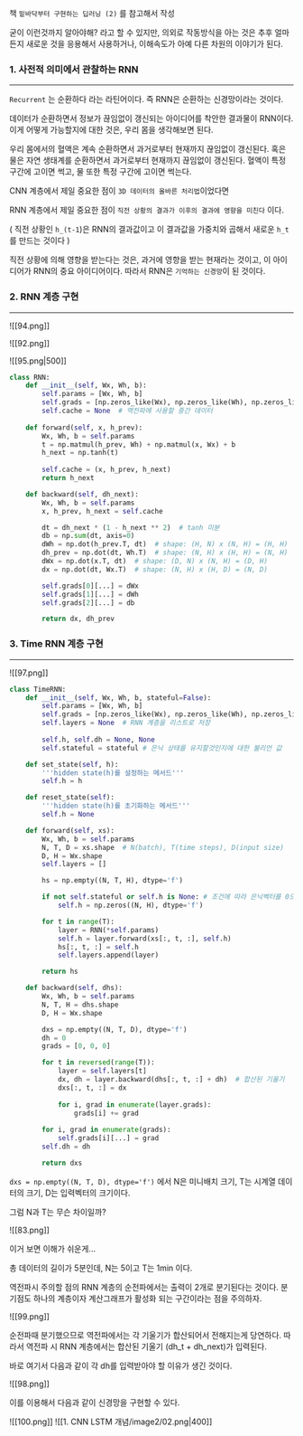 책 `밑바닥부터 구현하는 딥러닝 (2)` 를 참고해서 작성 

굳이 이런것까지 알아야해? 라고 할 수 있지만, 의외로 작동방식을 아는 것은 추후 얼마든지 새로운 것을 응용해서 사용하거나, 이해속도가 아예 다른 차원의 이야기가 된다. 

### 1. 사전적 의미에서 관찰하는 RNN
---
`Recurrent` 는 순환하다 라는 라틴어이다. 즉 RNN은 순환하는 신경망이라는 것이다.

데이터가 순환하면서 정보가 끊임없이 갱신되는 아이디어를 착안한 결과물이 RNN이다. 이게 어떻게 가능할지에 대한 것은, 우리 몸을 생각해보면 된다.

우리 몸에서의 혈액은 계속 순환하면서 과거로부터 현재까지 끊임없이 갱신된다. 혹은 물은 자연 생태계를 순환하면서 과거로부터 현재까지 끊임없이 갱신된다. 혈액이 특정 구간에 고이면 썩고, 물 또한 특정 구간에 고이면 썩는다. 

CNN 계층에서 제일 중요한 점이 `3D 데이터의 올바른 처리법`이었다면 

RNN 계층에서 제일 중요한 점이 `직전 상황의 결과가 이후의 결과에 영향을 미친다` 이다. 

( 직전 상황인 `h_(t-1`)은 RNN의 결과값이고 이 결과값을 가중치와 곱해서 새로운 `h_t`를 만드는 것이다 )

직전 상황에 의해 영향을 받는다는 것은, 과거에 영향을 받는 현재라는 것이고, 이 아이디어가 RNN의 중요 아이디어이다. 따라서 RNN은 `기억하는 신경망`이 된 것이다.

### 2. RNN 계층 구현
---
![[94.png]]

![[92.png]]

![[95.png|500]]

``` python
class RNN:
    def __init__(self, Wx, Wh, b):
        self.params = [Wx, Wh, b]
        self.grads = [np.zeros_like(Wx), np.zeros_like(Wh), np.zeros_like(b)]
        self.cache = None  # 역전파에 사용할 중간 데이터
        
    def forward(self, x, h_prev):
        Wx, Wh, b = self.params
        t = np.matmul(h_prev, Wh) + np.matmul(x, Wx) + b
        h_next = np.tanh(t) 
        
        self.cache = (x, h_prev, h_next)
        return h_next

    def backward(self, dh_next):
        Wx, Wh, b = self.params
        x, h_prev, h_next = self.cache

        dt = dh_next * (1 - h_next ** 2)  # tanh 미분
        db = np.sum(dt, axis=0)
        dWh = np.dot(h_prev.T, dt)  # shape: (H, N) x (N, H) = (H, H)
        dh_prev = np.dot(dt, Wh.T)  # shape: (N, H) x (H, H) = (N, H)
        dWx = np.dot(x.T, dt)  # shape: (D, N) x (N, H) = (D, H)
        dx = np.dot(dt, Wx.T)  # shape: (N, H) x (H, D) = (N, D)

        self.grads[0][...] = dWx
        self.grads[1][...] = dWh
        self.grads[2][...] = db

        return dx, dh_prev
```

### 3. Time RNN 계층 구현
---
![[97.png]]

``` python
class TimeRNN:
    def __init__(self, Wx, Wh, b, stateful=False):
        self.params = [Wx, Wh, b]
        self.grads = [np.zeros_like(Wx), np.zeros_like(Wh), np.zeros_like(b)]
        self.layers = None  # RNN 계층을 리스트로 저장
        
        self.h, self.dh = None, None
        self.stateful = stateful # 은닉 상태를 유지할것인지에 대한 불리언 값

    def set_state(self, h):
        '''hidden state(h)를 설정하는 메서드'''
        self.h = h

    def reset_state(self):
        '''hidden state(h)를 초기화하는 메서드'''
        self.h = None

    def forward(self, xs):
        Wx, Wh, b = self.params
        N, T, D = xs.shape  # N(batch), T(time steps), D(input size)
        D, H = Wx.shape
        self.layers = []

        hs = np.empty((N, T, H), dtype='f')

        if not self.stateful or self.h is None: # 조건에 따라 은닉벡터를 0으로 만듦
            self.h = np.zeros((N, H), dtype='f')

        for t in range(T):
            layer = RNN(*self.params)
            self.h = layer.forward(xs[:, t, :], self.h)
            hs[:, t, :] = self.h
            self.layers.append(layer)

        return hs

    def backward(self, dhs):
        Wx, Wh, b = self.params
        N, T, H = dhs.shape
        D, H = Wx.shape

        dxs = np.empty((N, T, D), dtype='f')
        dh = 0
        grads = [0, 0, 0]

        for t in reversed(range(T)):
            layer = self.layers[t]
            dx, dh = layer.backward(dhs[:, t, :] + dh)  # 합산된 기울기
            dxs[:, t, :] = dx
            
            for i, grad in enumerate(layer.grads):
                grads[i] += grad
                
        for i, grad in enumerate(grads):
            self.grads[i][...] = grad
        self.dh = dh

        return dxs
```

`dxs = np.empty((N, T, D), dtype='f')` 에서 N은 미니배치 크기, T는 시계열 데이터의 크기, D는 입력벡터의 크기이다.

그럼 N과 T는 무슨 차이일까?

![[83.png]]

이거 보면 이해가 쉬운게...

총 데이터의 길이가 5분인데, N는 5이고 T는 1min 이다.

역전파시 주의할 점의 RNN 계층의 순전파에서는 출력이 2개로 분기된다는 것이다. 분기점도 하나의 계층이자 계산그래프가 활성화 되는 구간이라는 점을 주의하자. 

![[99.png]]

순전파때 분기했으므로 역전파에서는 각 기울기가 합산되어서 전해지는게 당연하다. 따라서 역전파 시 RNN 계층에서는 합산된 기울기 (dh_t + dh_next)가 입력된다. 

바로 여기서 다음과 같이 각 dh를 입력받아야 할 이유가 생긴 것이다.

![[98.png]]

이를 이용해서 다음과 같이 신경망을 구현할 수 있다. 

![[100.png]]
![[1. CNN LSTM 개념/image2/02.png|400]]



